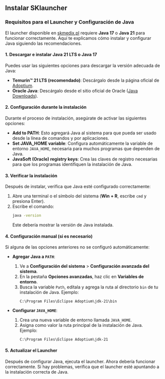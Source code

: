 ## Instalar SKlauncher

### Requisitos para el Launcher y Configuración de Java

El launcher disponible en [skmedix.pl](https://skmedix.pl/es/downloads) requiere **Java 17** o **Java 21** para funcionar correctamente. Aquí te explicamos cómo instalar y configurar Java siguiendo las recomendaciones.

#### 1. **Descargar e instalar Java 21 LTS o Java 17**
Puedes usar las siguientes opciones para descargar la versión adecuada de Java:

- **Temurin™ 21 LTS (recomendado)**: Descárgalo desde la página oficial de [Adoptium](https://adoptium.net/es/temurin/releases/?version=17&os=windows).
- **Oracle Java**: Descárgalo desde el sitio oficial de Oracle ([Java Downloads](https://www.oracle.com/java/technologies/downloads/)).

#### 2. **Configuración durante la instalación**
Durante el proceso de instalación, asegúrate de activar las siguientes opciones:

- **Add to PATH**: Esto agregará Java al sistema para que pueda ser usado desde la línea de comandos y por aplicaciones.
- **Set JAVA_HOME variable**: Configura automáticamente la variable de entorno `JAVA_HOME`, necesaria para muchos programas que dependen de Java.
- **JavaSoft (Oracle) registry keys**: Crea las claves de registro necesarias para que los programas identifiquen la instalación de Java.

#### 3. **Verificar la instalación**
Después de instalar, verifica que Java esté configurado correctamente:

1. Abre una terminal o el símbolo del sistema (**Win + R**, escribe `cmd` y presiona Enter).
2. Escribe el comando:  
   ```bash
   java -version
   ```
   Este debería mostrar la versión de Java instalada.

#### 4. **Configuración manual (si es necesario)**
Si alguna de las opciones anteriores no se configuró automáticamente:

- **Agregar Java a `PATH`**:
  1. Ve a **Configuración del sistema** > **Configuración avanzada del sistema**.
  2. En la pestaña **Opciones avanzadas**, haz clic en **Variables de entorno**.
  3. Busca la variable `Path`, edítala y agrega la ruta al directorio `bin` de tu instalación de Java. Ejemplo:  
     ```
     C:\Program Files\Eclipse Adoptium\jdk-21\bin
     ```
  
- **Configurar `JAVA_HOME`**:
  1. Crea una nueva variable de entorno llamada `JAVA_HOME`.
  2. Asigna como valor la ruta principal de la instalación de Java. Ejemplo:  
     ```
     C:\Program Files\Eclipse Adoptium\jdk-21
     ```

#### 5. **Actualizar el Launcher**
Después de configurar Java, ejecuta el launcher. Ahora debería funcionar correctamente. Si hay problemas, verifica que el launcher esté apuntando a la instalación correcta de Java.
